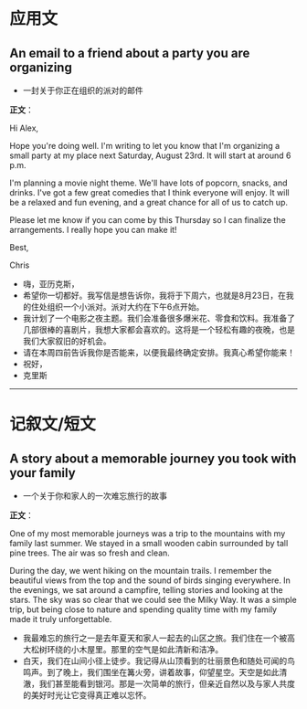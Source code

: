 # 应用文

## An email to a friend about a party you are organizing
- 一封关于你正在组织的派对的邮件

**正文**：

Hi Alex,

Hope you're doing well. I'm writing to let you know that I'm organizing a small party at my place next Saturday, August 23rd. It will start at around 6 p.m.

I'm planning a movie night theme. We'll have lots of popcorn, snacks, and drinks. I've got a few great comedies that I think everyone will enjoy. It will be a relaxed and fun evening, and a great chance for all of us to catch up.

Please let me know if you can come by this Thursday so I can finalize the arrangements. I really hope you can make it!

Best,

Chris

- 嗨，亚历克斯，
- 希望你一切都好。我写信是想告诉你，我将于下周六，也就是8月23日，在我的住处组织一个小派对。派对大约在下午6点开始。
- 我计划了一个电影之夜主题。我们会准备很多爆米花、零食和饮料。我准备了几部很棒的喜剧片，我想大家都会喜欢的。这将是一个轻松有趣的夜晚，也是我们大家叙旧的好机会。
- 请在本周四前告诉我你是否能来，以便我最终确定安排。我真心希望你能来！
- 祝好，
- 克里斯

---

# 记叙文/短文

## A story about a memorable journey you took with your family
- 一个关于你和家人的一次难忘旅行的故事

**正文**：

One of my most memorable journeys was a trip to the mountains with my family last summer. We stayed in a small wooden cabin surrounded by tall pine trees. The air was so fresh and clean.

During the day, we went hiking on the mountain trails. I remember the beautiful views from the top and the sound of birds singing everywhere. In the evenings, we sat around a campfire, telling stories and looking at the stars. The sky was so clear that we could see the Milky Way. It was a simple trip, but being close to nature and spending quality time with my family made it truly unforgettable.

- 我最难忘的旅行之一是去年夏天和家人一起去的山区之旅。我们住在一个被高大松树环绕的小木屋里。那里的空气是如此清新和洁净。
- 白天，我们在山间小径上徒步。我记得从山顶看到的壮丽景色和随处可闻的鸟鸣声。到了晚上，我们围坐在篝火旁，讲着故事，仰望星空。天空是如此清澈，我们甚至能看到银河。那是一次简单的旅行，但亲近自然以及与家人共度的美好时光让它变得真正难以忘怀。
